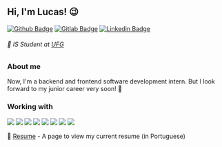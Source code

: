 ## Hi, I'm Lucas! :wink:

[![Github Badge](https://img.shields.io/badge/-Github-000?style=flat-square&logo=Github&logoColor=white&link=https://github.com/lucaspmatos)](https://github.com/lucaspmatos)
[![Gitlab Badge](https://img.shields.io/badge/-Gitlab-purple?style=flat-square&logo=Gitlab&logoColor=white&link=https://gitlab.com/lucaspmatos)](https://gitlab.com/lucaspmatos)
[![Linkedin Badge](https://img.shields.io/badge/-LinkedIn-blue?style=flat-square&logo=Linkedin&logoColor=white&link=https://br.linkedin.com/in/lucaspmatos/)](https://br.linkedin.com/in/lucaspmatos/)

###### :closed_book: IS Student at [UFG](https://ufg.br)

### About me
Now, I'm a backend and frontend software development intern. But I look forward to my junior career very soon! :pray:

### Working with
![](https://img.shields.io/badge/HTML5-orange) 
![](https://img.shields.io/badge/CSS3-blue)
![](https://img.shields.io/badge/JavaScript-red)
![](https://img.shields.io/badge/jQuery-darkblue)
![](https://img.shields.io/badge/NodeJS-darkgreen)
![](https://img.shields.io/badge/Bootstrap-blueviolet)
![](https://img.shields.io/badge/MySQL-brown)
![](https://img.shields.io/badge/Sequelize-black)

:scroll: [Resume](https://lucaspmatos.github.io/my-digital-resume/) - A page to view my current resume (in Portuguese)
